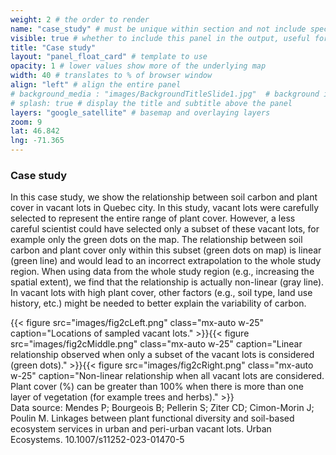 ```yaml
---
weight: 2 # the order to render
name: "case_study" # must be unique within section and not include special characters
visible: true # whether to include this panel in the output, useful for testing
title: "Case study"
layout: "panel_float_card" # template to use
opacity: 1 # lower values show more of the underlying map
width: 40 # translates to % of browser window
align: "left" # align the entire panel
# background_media : "images/BackgroundTitleSlide1.jpg"  # background image rendered behind the panel, covering map
# splash: true # display the title and subtitle above the panel
layers: "google_satellite" # basemap and overlaying layers
zoom: 9
lat: 46.842
lng: -71.365
---
```

### Case study

In this case study, we show the relationship between soil carbon and plant cover in vacant lots in Quebec city.  In this study, vacant lots were carefully selected to represent the entire range of plant cover. However, a less careful scientist could have selected only a subset of these vacant lots, for example only the green dots on the map. The relationship between soil carbon and plant cover only within this subset (green dots on map) is linear (green line) and would lead to an incorrect extrapolation to the whole study region. When using data from the whole study region (e.g., increasing the spatial extent), we find that the relationship is actually non-linear (gray line). In vacant lots with high plant cover, other factors (e.g., soil type, land use history, etc.) might be needed to better explain the variability of carbon.


<!-- {{< gallery 
caption="Data source: Mendes P; Bourgeois B; Pellerin S; Ziter CD; Cimon-Morin J; Poulin M. Linkages between plant functional diversity and soil-based ecosystem services in urban and peri-urban vacant lots. Urban Ecosystems. 10.1007/s11252-023-01470-5" >}}
    {{< gallery-img src="images/fig2cLeft.png" >}}
    {{< gallery-img src="images/fig2cMiddle.png" >}}
    {{< gallery-img src="images/fig2cRight.png" >}}
{{< /gallery >}} -->

<div class="d-flex">
{{< figure src="images/fig2cLeft.png" 
class="mx-auto w-25" 
caption="Locations of sampled vacant lots." 
>}}{{< figure src="images/fig2cMiddle.png" 
class="mx-auto w-25" 
caption="Linear relationship observed when only a subset of the vacant lots is considered (green dots)." 
>}}{{< figure src="images/fig2cRight.png" 
class="mx-auto w-25" 
caption="Non-linear relationship when all vacant lots are considered. Plant cover (%) can be greater than 100% when there is more than one layer of vegetation (for example trees and herbs)." 
>}}
</div>

<figcaption class="figure-caption text-center">Data source: Mendes P; Bourgeois B; Pellerin S; Ziter CD; Cimon-Morin J; Poulin M. Linkages between plant functional diversity and soil-based ecosystem services in urban and peri-urban vacant lots. Urban Ecosystems. 10.1007/s11252-023-01470-5</figcaption>
